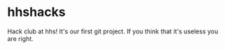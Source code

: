 # hhshacks
Hack club at hhs!
It's our first git project. If you think that it's useless you are right.
